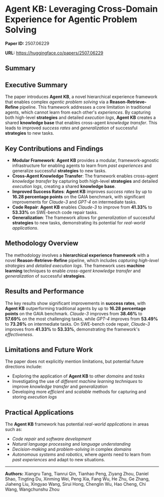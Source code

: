 # Agent KB: Leveraging Cross-Domain Experience for Agentic Problem Solving

**Paper ID:** 2507.06229

**URL:** https://huggingface.co/papers/2507.06229

## Summary

## Executive Summary
The paper introduces **Agent KB**, a novel hierarchical experience framework that enables complex *agentic problem solving* via a **Reason-Retrieve-Refine** pipeline. This framework addresses a core limitation in traditional agents, which cannot learn from each other's *experiences*. By capturing both high-level **strategies** and detailed *execution logs*, **Agent KB** creates a shared **knowledge base** that enables cross-agent *knowledge transfer*. This leads to improved *success rates* and *generalization* of successful **strategies** to new tasks.

## Key Contributions and Findings
* **Modular Framework**: **Agent KB** provides a modular, framework-agnostic infrastructure for enabling agents to learn from *past experiences* and generalize successful **strategies** to new tasks.
* **Cross-Agent Knowledge Transfer**: The framework enables cross-agent *knowledge transfer* by capturing both high-level **strategies** and detailed *execution logs*, creating a shared **knowledge base**.
* **Improved Success Rates**: **Agent KB** improves *success rates* by up to **16.28 percentage points** on the GAIA benchmark, with significant improvements for *Claude-3* and *GPT-4* on intermediate tasks.
* **Code Repair**: **Agent KB** enables *Claude-3* to improve from **41.33%** to **53.33%** on SWE-bench code repair tasks.
* **Generalization**: The framework allows for *generalization* of successful **strategies** to new tasks, demonstrating its potential for *real-world applications*.

## Methodology Overview
The methodology involves a **hierarchical experience framework** with a novel **Reason-Retrieve-Refine** pipeline, which includes *capturing high-level strategies* and *detailed execution logs*. The framework uses **machine learning** techniques to enable *cross-agent knowledge transfer* and *generalization* of successful **strategies**.

## Results and Performance
The key results show significant improvements in **success rates**, with **Agent KB** outperforming traditional agents by up to **16.28 percentage points** on the GAIA benchmark. *Claude-3* improves from **38.46%** to **57.69%** on the most challenging tasks, while *GPT-4* improves from **53.49%** to **73.26%** on intermediate tasks. On SWE-bench code repair, *Claude-3* improves from **41.33%** to **53.33%**, demonstrating the framework's *effectiveness*.

## Limitations and Future Work
The paper does not explicitly mention limitations, but potential future directions include:
* Exploring the application of **Agent KB** to other *domains* and *tasks*
* Investigating the use of *different machine learning techniques* to improve *knowledge transfer* and *generalization*
* Developing more *efficient* and *scalable* methods for capturing and storing *execution logs*

## Practical Applications
The **Agent KB** framework has potential *real-world applications* in areas such as:
* *Code repair* and *software development*
* *Natural language processing* and *language understanding*
* *Decision-making* and *problem-solving* in complex *domains*
* *Autonomous systems* and *robotics*, where *agents* need to learn from *past experiences* and adapt to new situations.

---

**Authors:** Xiangru Tang, Tianrui Qin, Tianhao Peng, Ziyang Zhou, Daniel Shao, Tingting Du, Xinming Wei, Peng Xia, Fang Wu, He Zhu, Ge Zhang, Jiaheng Liu, Xingyao Wang, Sirui Hong, Chenglin Wu, Hao Cheng, Chi Wang, Wangchunshu Zhou
